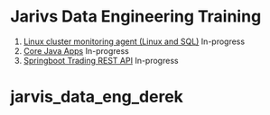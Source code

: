 # Jarivs Data Engineering Training
1. [Linux cluster monitoring agent (Linux and SQL)](./linux_sql) In-progress
2. [Core Java Apps](./core_java) In-progress
3. [Springboot Trading REST API](./springboot) In-progress
# jarvis_data_eng_derek
